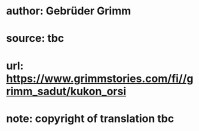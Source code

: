 # author: Gebrüder Grimm
# source: tbc
# url: https://www.grimmstories.com/fi//grimm_sadut/kukon_orsi
# note: copyright of translation tbc


